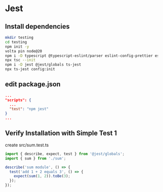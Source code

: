 # Jest

## Install dependencies

```sh
mkdir testing
cd testing
npm init -y
volta pin node@20
npm i -D typescript @typescript-eslint/parser eslint-config-prettier eslint-plugin-prettier prettier eslint @types/node
npx tsc --init
npm i -D jest @jest/globals ts-jest
npx ts-jest config:init 
```

## edit package.json 

```json
...
"scripts": {
  ...
  "test": "npm jest" 
}
...
```


## Verify Installation with Simple Test 1

create src/sum.test.ts

```ts 
import { describe, expect, test } from '@jest/globals';
import { sum } from './sum';

describe('sum module', () => {
  test('add 1 + 2 equals 3', () => {
    expect(sum(1, 2)).toBe(3);
  });
});
```



